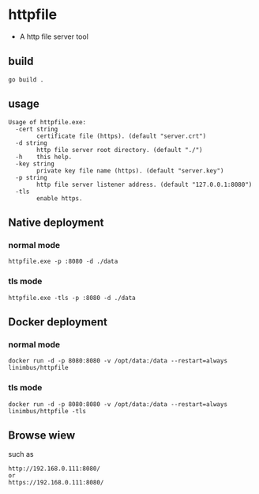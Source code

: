 # httpfile
- A http file server tool

## build
```
go build .
```

## usage
```
Usage of httpfile.exe:
  -cert string
        certificate file (https). (default "server.crt")
  -d string
        http file server root directory. (default "./")
  -h    this help.
  -key string
        private key file name (https). (default "server.key")
  -p string
        http file server listener address. (default "127.0.0.1:8080")
  -tls
        enable https.
```

## Native deployment

### normal mode

```
httpfile.exe -p :8080 -d ./data
```

### tls mode
```
httpfile.exe -tls -p :8080 -d ./data
```

## Docker deployment

### normal mode

```
docker run -d -p 8080:8080 -v /opt/data:/data --restart=always linimbus/httpfile
```

### tls mode

```
docker run -d -p 8080:8080 -v /opt/data:/data --restart=always linimbus/httpfile -tls
```

## Browse wiew

such as
```
http://192.168.0.111:8080/
or
https://192.168.0.111:8080/
```
